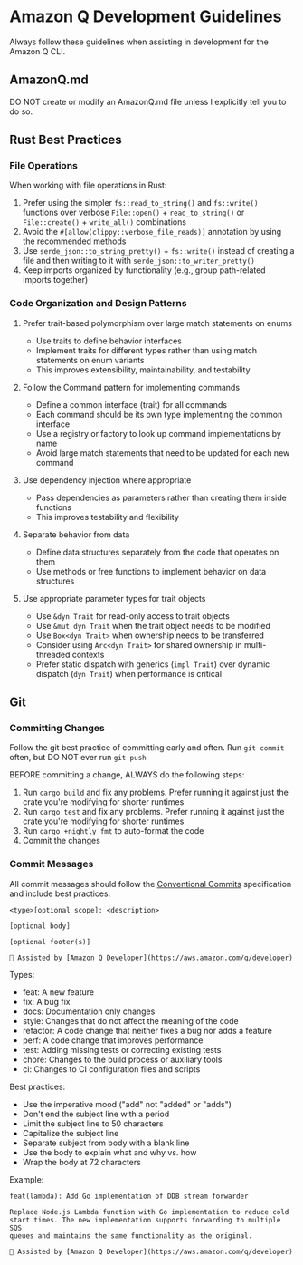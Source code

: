 # Amazon Q Development Guidelines

Always follow these guidelines when assisting in development for the Amazon Q CLI.

## AmazonQ.md

DO NOT create or modify an AmazonQ.md file unless I explicitly tell you to do so.

## Rust Best Practices

### File Operations

When working with file operations in Rust:

1. Prefer using the simpler `fs::read_to_string()` and `fs::write()` functions over verbose `File::open()` + `read_to_string()` or `File::create()` + `write_all()` combinations
2. Avoid the `#[allow(clippy::verbose_file_reads)]` annotation by using the recommended methods
3. Use `serde_json::to_string_pretty()` + `fs::write()` instead of creating a file and then writing to it with `serde_json::to_writer_pretty()`
4. Keep imports organized by functionality (e.g., group path-related imports together)

### Code Organization and Design Patterns

1. Prefer trait-based polymorphism over large match statements on enums
   - Use traits to define behavior interfaces
   - Implement traits for different types rather than using match statements on enum variants
   - This improves extensibility, maintainability, and testability

2. Follow the Command pattern for implementing commands
   - Define a common interface (trait) for all commands
   - Each command should be its own type implementing the common interface
   - Use a registry or factory to look up command implementations by name
   - Avoid large match statements that need to be updated for each new command

3. Use dependency injection where appropriate
   - Pass dependencies as parameters rather than creating them inside functions
   - This improves testability and flexibility

4. Separate behavior from data
   - Define data structures separately from the code that operates on them
   - Use methods or free functions to implement behavior on data structures

5. Use appropriate parameter types for trait objects
   - Use `&dyn Trait` for read-only access to trait objects
   - Use `&mut dyn Trait` when the trait object needs to be modified
   - Use `Box<dyn Trait>` when ownership needs to be transferred
   - Consider using `Arc<dyn Trait>` for shared ownership in multi-threaded contexts
   - Prefer static dispatch with generics (`impl Trait`) over dynamic dispatch (`dyn Trait`) when performance is critical

## Git

### Committing Changes

Follow the git best practice of committing early and often. Run `git commit` often, but DO NOT ever run `git push`

BEFORE committing a change, ALWAYS do the following steps:

1. Run `cargo build` and fix any problems. Prefer running it against just the crate you're modifying for shorter runtimes
2. Run `cargo test` and fix any problems. Prefer running it against just the crate you're modifying for shorter runtimes
3. Run `cargo +nightly fmt` to auto-format the code
4. Commit the changes

### Commit Messages

All commit messages should follow the [Conventional Commits](https://www.conventionalcommits.org/) specification and include best practices:

```
<type>[optional scope]: <description>

[optional body]

[optional footer(s)]

🤖 Assisted by [Amazon Q Developer](https://aws.amazon.com/q/developer)
```

Types:
- feat: A new feature
- fix: A bug fix
- docs: Documentation only changes
- style: Changes that do not affect the meaning of the code
- refactor: A code change that neither fixes a bug nor adds a feature
- perf: A code change that improves performance
- test: Adding missing tests or correcting existing tests
- chore: Changes to the build process or auxiliary tools
- ci: Changes to CI configuration files and scripts

Best practices:
- Use the imperative mood ("add" not "added" or "adds")
- Don't end the subject line with a period
- Limit the subject line to 50 characters
- Capitalize the subject line
- Separate subject from body with a blank line
- Use the body to explain what and why vs. how
- Wrap the body at 72 characters

Example:
```
feat(lambda): Add Go implementation of DDB stream forwarder

Replace Node.js Lambda function with Go implementation to reduce cold
start times. The new implementation supports forwarding to multiple SQS
queues and maintains the same functionality as the original.

🤖 Assisted by [Amazon Q Developer](https://aws.amazon.com/q/developer)
```
